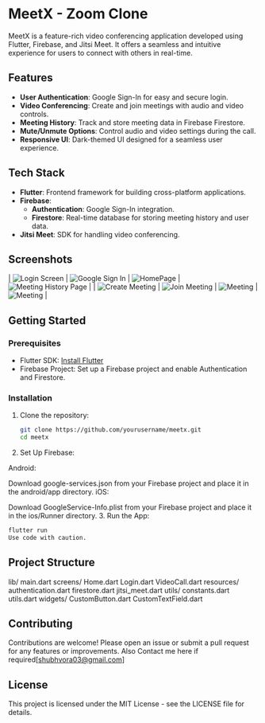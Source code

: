 # MeetX - Zoom Clone

MeetX is a feature-rich video conferencing application developed using Flutter, Firebase, and Jitsi Meet. It offers a seamless and intuitive experience for users to connect with others in real-time.

## Features

- **User Authentication**: Google Sign-In for easy and secure login.
- **Video Conferencing**: Create and join meetings with audio and video controls.
- **Meeting History**: Track and store meeting data in Firebase Firestore.
- **Mute/Unmute Options**: Control audio and video settings during the call.
- **Responsive UI**: Dark-themed UI designed for a seamless user experience.

## Tech Stack

- **Flutter**: Frontend framework for building cross-platform applications.
- **Firebase**: 
  - **Authentication**: Google Sign-In integration.
  - **Firestore**: Real-time database for storing meeting history and user data.
- **Jitsi Meet**: SDK for handling video conferencing.

## Screenshots

| ![Login Screen](/screenshots/flutter_01.png) | ![Google Sign In](/screenshots/flutter_02.png) | ![HomePage](/screenshots/flutter_03.png) | ![Meeting History Page](/screenshots/flutter_04.png) |
| ![Create Meeting](/screenshots/flutter_06.png) | ![Join Meeting](/screenshots/flutter_07.png) | ![Meeting](/screenshots/flutter_08.png) | ![Meeting](/screenshots/flutter_09.png) |



## Getting Started

### Prerequisites

- Flutter SDK: [Install Flutter](https://flutter.dev/docs/get-started/install)
- Firebase Project: Set up a Firebase project and enable Authentication and Firestore.

### Installation

1. Clone the repository:
   ```bash
   git clone https://github.com/yourusername/meetx.git
   cd meetx
2. Set Up Firebase:

Android:

Download google-services.json from your Firebase project and place it in the android/app directory.
iOS:

Download GoogleService-Info.plist from your Firebase project and place it in the ios/Runner directory.
3. Run the App:

```bash
flutter run
Use code with caution.
```
## Project Structure
lib/
  main.dart
  screens/
    Home.dart
    Login.dart
    VideoCall.dart
  resources/
    authentication.dart
    firestore.dart
    jitsi_meet.dart
  utils/
    constants.dart
    utils.dart
  widgets/
    CustomButton.dart
    CustomTextField.dart
    
## Contributing
Contributions are welcome! Please open an issue or submit a pull request for any features or improvements.
Also Contact me here if required[shubhvora03@gmail.com]

## License
This project is licensed under the MIT License - see the LICENSE file for details.

